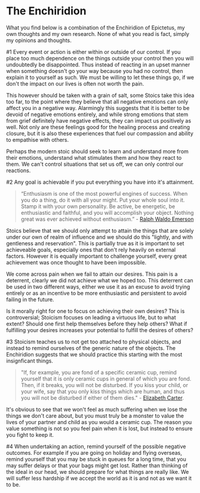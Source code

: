 # The Enchiridion

What you find below is a combination of the Enchiridion of Epictetus, my own thoughts and my own research. None of what you read is fact, simply my opinions and thoughts.


[Carter]: http://classics.mit.edu/Epictetus/epicench.html
[Sellars]: http://blogs.exeter.ac.uk/stoicismtoday/what-is-stoicism/
[Emerson]: http://en.wikipedia.org/wiki/Ralph_Waldo_Emerson
[Einstein]: http://www.goodreads.com/quotes/226265-only-those-who-attempt-the-absurd-can-achieve-the-impossible

    

#1
Every event or action is either within or outside of our control. If you place too much dependence on the things outside your control then you will undoubtedly be disappointed. Thus instead of reacting in an upset manner when something doesn't go your way because you had no control, then explain it to yourself as such. We must be willing to let these things go, if we don't the impact on our lives is often not worth the pain.

This however should be taken with a grain of salt, some Stoics take this idea too far, to the point where they believe that all negative emotions can only affect you in a negative way. Alarmingly this suggests that it is better to be devoid of negative emotions entirely, and while strong emotions that stem from grief definitely have negative effects, they can impact us positively as well. Not only are these feelings good for the healing process and creating closure, but it is also these experiences that fuel our compassion and ability to empathise with others. 

Perhaps the modern stoic should seek to learn and understand more from their emotions, understand what stimulates them and how they react to them. We can't control situations that set us off, we can only control our reactions.

#2 
Any goal is achievable if you put everything you have into it's attainment. 

>“Enthusiasm is one of the most powerful engines of success. When you do a thing, do it with all your might. Put your whole soul into it. Stamp it with your own personality. Be active, be energetic, be enthusiastic and faithful, and you will accomplish your object. Nothing great was ever achieved without enthusiasm.” - [Ralph Waldo Emerson][Emerson]

Stoics believe that we should only attempt to attain the things that are solely under our own of realm of influence and we should do this "lightly, and with gentleness and reservation". This is partially true as it is important to set achieveable goals, especially ones that don't rely heavily on external factors. However it is equally important to challenge yourself, every great achievement was once thought to have been impossible.

<!---
>“Only those who attempt the absurd can achieve the impossible.” - [Albert Einstein][Einstein].
-->

We come across pain when we fail to attain our desires. This pain is a deterrent, clearly we did not achieve what we hoped too. This deterrent can be used in two different ways, either we use it as an excuse to avoid trying entirely or as an incentive to be more enthusiastic and persistent to avoid failing in the future.

Is it morally right for one to focus on achieving their own desires? This is controversial; Stoicism focuses on leading a virtuous life, but to what extent? Should one first help themselves before they help others? What if fulfilling your desires increases your potential to fulfill the desires of others? 

#3
Stoicism teaches us to not get too attached to physical objects, and instead to remind ourselves of the generic nature of the objects. The Enchiridion suggests that we should practice this starting with the most insignficant things.

>"If, for example, you are fond of a specific ceramic cup, remind yourself that it is only ceramic cups in general of which you are fond. Then, if it breaks, you will not be disturbed. If you kiss your child, or your wife, say that you only kiss things which are human, and thus you will not be disturbed if either of them dies." - [Elizabeth Carter][Carter].

It's obvious to see that we won't feel as much suffering when we lose the things we don't care about, but you must truly be a monster to value the lives of your partner and child as you would a ceramic cup. The reason you value something is not so you feel pain when it is lost, but instead to ensure you fight to keep it.


#4
When undertaking an action, remind yourself of the possible negative outcomes. For example if you are going on holiday and flying overseas, remind yourself that you may be stuck in queues for a long time, that you may suffer delays or that your bags might get lost. Rather than thinking of the ideal in our head, we should prepare for what things are really like. We will suffer less hardship if we accept the world as it is and not as we want it to be.

<!---
#On Emotion (drafting)
>"Despite the popular image, the Stoic does not repress or deny his emotions; instead he simply doesn’t have them in the first place" - [John Sellars][Sellars].

It is not right to be passionless. Emotions are part of human nature, they are instinctive. One should not seek to become unemotional, one should not try to repress or control their emotions, one should simply try to better understand them and how they affect their thoughts and actions.

Emotion is instinctive, we experience emotion because it has been passed to us through evolution where natural selection has chosen it as a valuable asset to our survival.

However, over the last 5000 society has developed drastically in such a way that evolution could not keep up and in that time we began to obstruct the process of natural selection. There are a number of vestigial traits in humans that Charles Darwin listed in "The Descent of Man", I suggest that some of the instinctive emotions we have may now be a hindrance rather than an advantage.

Some of our innate emotions are crucial for our development, for example joy is an excellent motivator and sorrow a deterrent. As humans living in 21st century we develop and learn at an alarming rate. We are at a stage where once we reach maturity we are capable of logically and ethically making our own decisions, we don't need to rely on emotion as much as we have in the past. A great deal of emotions just get in our way, anger is only useful in a physical confrontation, sadness slows our movements and introverts us and lust/love exist solely to ensure the next generation.

Rather than letting your emotions affect the outcome of a decision, look at it logically, of course assess whatever emotions you are feeling and factor them in, but always look at the big picture. 
-->
